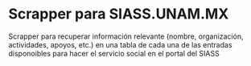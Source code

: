 # Scrapper para SIASS.UNAM.MX
Scrapper para recuperar información relevante (nombre, organización, actividades, apoyos, etc.) en una tabla de cada una de las entradas disponoibles para hacer el servicio social en el portal del SIASS
